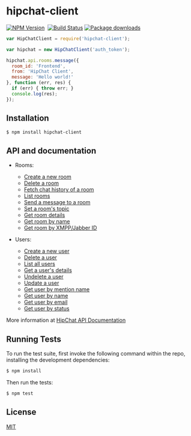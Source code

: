 hipchat-client
==============

[![NPM Version](https://badge.fury.io/js/hipchat-client.svg)](https://npmjs.org/package/hipchat-client)&nbsp;
[![Build Status](https://api.travis-ci.org/germanrcuriel/hipchat-client.svg?branch=master)](https://travis-ci.org/germanrcuriel/hipchat-client)
[![Package downloads](http://img.shields.io/npm/dm/hipchat-client.svg)](https://npmjs.org/package/hipchat-client)

```javascript
var HipChatClient = require('hipchat-client');

var hipchat = new HipChatClient('auth_token');

hipchat.api.rooms.message({
  room_id: 'Frontend',
  from: 'HipChat Client',
  message: 'Hello world!'
}, function (err, res) {
  if (err) { throw err; }
  console.log(res);
});
```

## Installation

```sh
$ npm install hipchat-client
```
      
## API and documentation

  - Rooms:
    - [Create a new room](docs/rooms.md#create-a-new-room)
    - [Delete a room](docs/rooms.md#delete-a-room)
    - [Fetch chat history of a room](docs/rooms.md#fetch-chat-history-of-a-room)
    - [List rooms](docs/rooms.md#list-rooms)
    - [Send a message to a room](docs/rooms.md#send-a-message-to-a-room)
    - [Set a room's topic](docs/rooms.md#set-a-rooms-topic)
    - [Get room details](docs/rooms.md#get-room-details)
    - [Get room by name](docs/rooms.md#get-room-by-name)
    - [Get room by XMPP/Jabber ID](docs/rooms.md#get-room-by-xmppjabber-id)

  - Users:
    - [Create a new user](docs/users.md#create-a-new-user)
    - [Delete a user](docs/users.md#delete-a-user)
    - [List all users](docs/users.md#list-all-users)
    - [Get a user's details](docs/users.md#get-a-users-details)
    - [Undelete a user](docs/users.md#undelete-a-user)
    - [Update a user](docs/users.md#update-a-user)
    - [Get user by mention name](docs/users.md#get-user-by-mention-name)
    - [Get user by name](docs/users.md#get-user-by-name)
    - [Get user by email](docs/users.md#get-user-by-email)
    - [Get user by status](docs/users.md#get-user-by-status)   

More information at [HipChat API Documentation](https://www.hipchat.com/docs/api/)


## Running Tests

To run the test suite, first invoke the following command within the repo, installing the development dependencies:

```sh
$ npm install
```

Then run the tests:

```sh
$ npm test
```

## License

[MIT](LICENSE.md)
